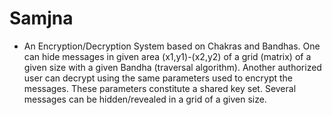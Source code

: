 # Samjna
* An Encryption/Decryption System based on Chakras and Bandhas. One can hide messages in given area (x1,y1)-(x2,y2) of a grid (matrix) of a given size with a given Bandha (traversal algorithm). Another authorized user can decrypt using the same parameters used to encrypt the messages. These parameters constitute a shared key set. Several messages can be hidden/revealed in a grid of a given size.
